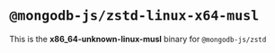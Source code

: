 # `@mongodb-js/zstd-linux-x64-musl`

This is the **x86_64-unknown-linux-musl** binary for `@mongodb-js/zstd`
